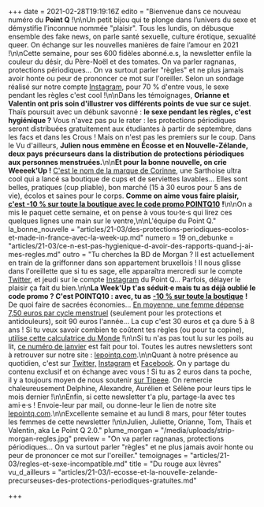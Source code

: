 +++
date = 2021-02-28T19:19:16Z
edito = "Bienvenue dans ce nouveau numéro du **Point Q** !\n\nUn petit bijou qui te plonge dans l’univers du sexe et démystifie l’inconnue nommée \"plaisir\". Tous les lundis, on débusque ensemble des fake news, on parle santé sexuelle, culture érotique, sexualité queer. On échange sur les nouvelles manières de faire l’amour en 2021 !\n\nCette semaine, pour ses 600 fidèles abonné.e.s, la newsletter enfile la couleur du désir, du Père-Noël et des tomates. On va parler ragnanas, protections périodiques... On va surtout parler \"règles\" et ne plus jamais avoir honte ou peur de prononcer ce mot sur l'oreiller. Selon un sondage réalisé sur notre compte [Instagram](https://www.instagram.com/lepoint.q/), pour 70&nbsp;% d'entre vous, le sexe pendant les règles c'est cool !\n\nDans les témoignages, **Orianne et Valentin ont pris soin d'illustrer vos différents points de vue sur ce sujet**. Thaïs poursuit avec un débunk savonné : **le sexe pendant les règles, c'est hygiénique ?** Vous n'avez pas pu le rater : les protections périodiques seront distribuées gratuitement aux étudiantes à partir de septembre, dans les facs et dans les Crous ! Mais on n'est pas les premiers sur le coup. Dans le Vu d'ailleurs, **Julien nous emmène en Écosse et en Nouvelle-Zélande, deux pays précurseurs dans la distribution de protections périodiques aux personnes menstruées.**\n\n**Et pour la bonne nouvelle, on crie Weeeek'Up !** [C'est le nom de la marque de Corinne](https://laweekup.com), une Sarthoise ultra cool qui a lancé sa boutique de cups et de serviettes lavables... Elles sont belles, pratiques (cup pliable), bon marché (15 à 30 euros pour 5 ans de vie), écolos et saines pour le corps. **Comme on aime vous faire plaisir,** [**c'est -10&nbsp;% sur toute la boutique avec le code promo POINTQ10**](https://laweekup.com/shop/) **!**\n\nOn a mis le paquet cette semaine, et on pense à vous tou·te·s qui lirez ces quelques lignes une main sur le ventre,\n\nL'équipe du Point Q."
la_bonne_nouvelle = "articles/21-03/des-protections-periodiques-ecolos-et-made-in-france-avec-la-week-up.md"
numero = 19
on_debunke = "articles/21-03/ce-n-est-pas-hygienique-d-avoir-des-rapports-quand-j-ai-mes-regles.md"
outro = "Tu cherches la BD de Morgan ? Il est actuellement en train de la griffonner dans son appartement bruxellois ! Il nous glisse dans l'oreillette que si tu es sage, elle apparaîtra mercredi sur le compte [Twitter](https://twitter.com/LePointQ), et jeudi sur le compte [Instagram](https://www.instagram.com/lepoint.q/) du Point Q... Parfois, délayer le plaisir ça fait du bien.\n\n**La Week'Up t'as séduit·e mais tu as déjà oublié le code promo ? C'est POINTQ10 : avec, tu as** [**-10&nbsp;% sur toute la boutique**](https://laweekup.com/shop/) **!** De quoi faire de sacrées économies... [En moyenne, une femme dépense 7,50 euros par cycle menstruel](https://www.lemonde.fr/les-decodeurs/article/2019/07/02/precarite-menstruelle-combien-coutent-ses-regles-dans-la-vie-d-une-femme_5484140_4355770.html) (seulement pour les protections et antidouleurs), soit 90 euros l'année... La cup c'est 30 euros et ça dure 5 à 8 ans ! Si tu veux savoir combien te coûtent tes règles (ou pour ta copine), [utilise cette calculatrice du Monde](https://www.lemonde.fr/les-decodeurs/article/2019/07/02/precarite-menstruelle-combien-coutent-ses-regles-dans-la-vie-d-une-femme_5484140_4355770.html) !\n\nSi tu n'as pas tout lu sur les poils au lit, [ce numéro de janvier](https://lepointq.com/newsletters/2021-a-poil/) est fait pour toi. Toutes les autres newsletters sont à retrouver sur notre site : [lepointq.com](https://lepointq.com/newsletters/).\n\nQuant à notre présence au quotidien, c'est sur [Twitter,](https://twitter.com/LePointQ) [Instagram](https://www.instagram.com/lepoint.q/) et [Facebook](https://www.facebook.com/lepointq.news). On y partage du contenu exclusif et on échange avec vous ! Si tu as 2 euros dans ta poche, il y a toujours moyen de nous soutenir [sur Tipeee](https://fr.tipeee.com/le-point-q). On remercie chaleureusement Delphine, Alexandre, Aurélien et Sélène pour leurs tips le mois dernier !\n\nEnfin, si cette newsletter t'a plu, partage-la avec tes ami·e·s ! Envoie-leur par mail, ou donne-leur le lien de notre site [lepointq.com](https://lepointq.com).\n\nExcellente semaine et au lundi 8 mars, pour fêter toutes les femmes de cette newsletter !\n\nJulien, Juliette, Orianne, Tom, Thaïs et Valentin, aka Le Point Q 2.0."
plume_morgan = "/media/uploads/strip-morgan-regles.jpg"
preview = "On va parler ragnanas, protections périodiques... On va surtout parler \"règles\" et ne plus jamais avoir honte ou peur de prononcer ce mot sur l'oreiller."
temoignages = "articles/21-03/regles-et-sexe-incompatible.md"
title = "Du rouge aux lèvres"
vu_d_ailleurs = "articles/21-03/l-ecosse-et-la-nouvelle-zelande-precurseuses-des-protections-periodiques-gratuites.md"

+++
